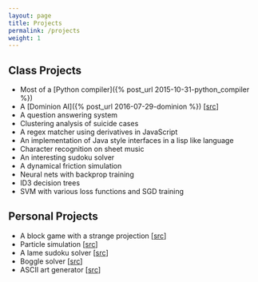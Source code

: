 ```yaml
---
layout: page
title: Projects
permalink: /projects
weight: 1
---
```


Class Projects
--------------

- Most of a [Python compiler]({% post_url 2015-10-31-python_compiler %})
- A [Dominion AI]({% post_url 2016-07-29-dominion %}) [[src](https://github.com/tyehle/dominion)]
- A question answering system
- Clustering analysis of suicide cases
- A regex matcher using derivatives in JavaScript
- An implementation of Java style interfaces in a lisp like language
- Character recognition on sheet music
- An interesting sudoku solver
- A dynamical friction simulation
- Neural nets with backprop training
- ID3 decision trees
- SVM with various loss functions and SGD training

Personal Projects
-----------------

- A block game with a strange projection [[src](https://bitbucket.org/tobinyehle/fieldgame)]
- Particle simulation [[src](https://bitbucket.org/tobinyehle/particles)]
- A lame sudoku solver [[src](https://bitbucket.org/tobinyehle/sudoku-solver)]
- Boggle solver [[src](https://bitbucket.org/tobinyehle/bogglesolver)]
- ASCII art generator [[src](https://bitbucket.org/tobinyehle/ascii-converter)]
